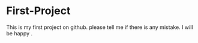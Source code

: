 # First-Project
This is my first project on github.
please tell me if there is any mistake.
I will be happy .
